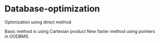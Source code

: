 # Database-optimization
Optimization using direct method

Basic method is using Cartesian product
New faster method using pointers in OODBMS
